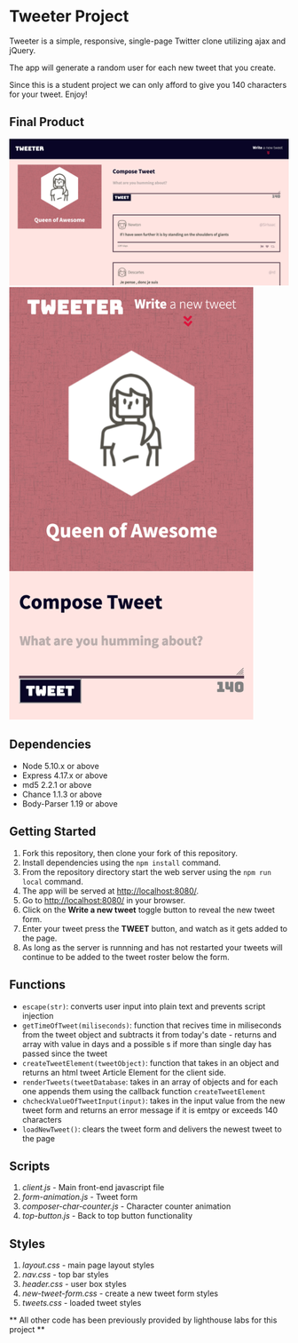 # Tweeter Project

Tweeter is a simple, responsive, single-page Twitter clone utilizing ajax and jQuery.

The app will generate a random user for each new tweet that you create.

Since this is a student project we can only afford to give you 140 characters for your tweet.
Enjoy!

## Final Product

!["Screeshot of Tweet App Desktop View"](https://github.com/reverie-designs/tweeter/blob/master/docs/tweeter-desktop-view.png)
<img src="https://github.com/reverie-designs/tweeter/blob/master/docs/tweet-mobile-view.png"  alt="Screenshot of Tweet App Mobile View" width="440">

## Dependencies

- Node 5.10.x or above
- Express 4.17.x or above
- md5 2.2.1 or above
- Chance 1.1.3 or above
- Body-Parser 1.19 or above

## Getting Started

1. Fork this repository, then clone your fork of this repository.
2. Install dependencies using the `npm install` command.
3. From the repository directory start the web server using the `npm run local` command. 
4. The app will be served at <http://localhost:8080/>.
5. Go to <http://localhost:8080/> in your browser.
6. Click on the **Write a new tweet** toggle button to reveal the new tweet form.
7. Enter your tweet press the **TWEET** button, and watch as it gets added to the page.
8. As long as the server is runnning and has not restarted your tweets will continue to be added to the tweet roster below the form.


## Functions 

- `escape(str)`: converts user input into plain text and prevents script injection
- `getTimeOfTweet(miliseconds)`: function that recives time in miliseconds from the tweet object and subtracts it from today's date - returns and array with value in days and a possible s if more than single day has passed since the tweet
- `createTweetElement(tweetObject)`: function that takes in an object and returns an html tweet Article Element for the client side. 
- `renderTweets(tweetDatabase`: takes in an array of objects and for each one appends them using the callback function `createTweetElement`
- `chcheckValueOfTweetInput(input)`: takes in the input value from the new tweet form and returns an error message if it is emtpy or exceeds 140 characters
- `loadNewTweet()`: clears the tweet form and delivers the newest tweet to the page


## Scripts

1. _client.js_ - Main front-end javascript file
2. _form-animation.js_ - Tweet form
3. _composer-char-counter.js_ - Character counter animation
4. _top-button.js_ - Back to top button functionality

## Styles

1. _layout.css_ - main page layout styles
2. _nav.css_ - top bar styles
3. _header.css_ - user box styles
4. _new-tweet-form.css_ - create a new tweet form styles
5. _tweets.css_ - loaded tweet styles


** All other code has been previously provided by lighthouse labs for this project **


